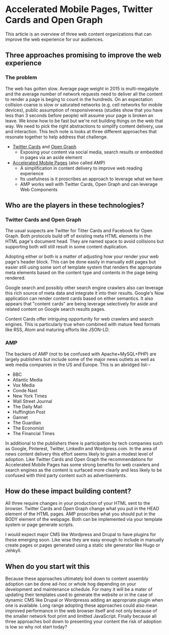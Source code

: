 
# Accelerated Mobile Pages, Twitter Cards and Open Graph

This article is an overview of three web content organizations that
can improve the web experience for our audiences.

## Three approaches promising to improve the web experience

### The problem

The web has gotten slow. Average page weight in 2015 is multi-megabyte and the
average number of network requests need to deliver all the content to render a page
is beging to count in the hundreds. On an expectation collision coarse is
slow or saturated networks (e.g. cell networks for mobile devices), public assumption
of responsiveness (studies show that you have less than 3 seconds before people)
will assume your page is broken an leave. We know how to be fast but we're not
building things on the web that way. We need to pick the right abstractions to
simplify content delivery, use and interaction. This tech note is looks at three
different approaches that resonate together to help address that challenge.

+ [Twitter Cards](https://dev.twitter.com/cards/overview) and [Open Graph](http://ogp.me/)
  + Exposing your content via social media, search results or embedded in pages via an aside element
+ [Accelerated Mobile Pages](https://www.ampproject.org/) (also called AMP)
  + A simplification in content delivery to improve web reading experience
  + Its usefulness is it proscribes an approach to leverage what we have
  + AMP works well with Twitter Cards, Open Graph and can leverage Web Components

## Who are the players in these technologies?

### Twitter Cards and Open Graph

The usual suspects are Twitter for Titter Cards and Facebook for Open Graph. Both
protocols build off of existing meta HTML elements in the HTML page's document
head. They are named space to avoid collisions but supporting both will still
result in some content duplication.

Adopting either or both is a matter of adjusting how your render your web page's
header block.  This can be done easily in manually edit pages but easier still
using some sort of template system that renders the appropriate meta elements
based on the content type and contents in the page being rendered.

Google search and possibly other search engine crawlers also can leverage this
rich source of meta data and integrate it into their results. Google's Now
application can render content cards based on either semantics. It also appears
that "content cards" are being leverage selectively for aside and related content
on Google search results pages.

Content Cards offer intriguing opportunity for web crawlers and  search engines.
This is particularly true when combined with  mature feed formats like RSS,
Atom and maturing efforts like JSON-LD.

### AMP

The backers of AMP (not to be confused with Apache+MySQL+PHP) are largely
publishers but include some of the major news outlets as well as web media
companies in the US and Europe. This is an abridged list--

+ BBC
+ Atlantic Media
+ Vox Media
+ Conde Nast
+ New York Times
+ Wall Street Journal
+ The Daily Mail
+ Huffington Post
+ Gannet
+ The Guardian
+ The Economist
+ The Financial Times

In additional to the publishers there is participation by tech companies
such as Google, Pinterest, Twitter, LinkedIn and Wordpress.com. In the area
of news content delivery this effort seems likely to grain a modest level of
adoption. Like Twitter Cards and Open Graph the recommendations for Accelerated
Mobile Pages has some strong benefits for web crawlers and search engines as the
content is surfaced more clearly and less likely to be confused with third
party content such as advertisements.

## How do these impact building content?

All three require changes in your production of your HTML sent to the browser.
Twitter Cards and Open Graph change what you put in the HEAD element of the HTML
pages.  AMP proscribes what you should put in the BODY element of the webpage.
Both can be implemented via your template system or page generate scripts.

I would expect major CMS like Wordpress and Drupal to have plugins for these
emerging soon. Like wise they are easy enough to include in manually create pages
or pages generated using a static site generator like Hugo or Jehkyll.


## When do you start wit this

Because these approaches ultimately boil down to content assembly adoption
can be done ad-hoc or whole hog depending on your development and maintenance schedule.
For many it will be a mater of updating their templates used to generate the website
or in the case of dynamic CMS like Drupal or Wordpresss adding an appropriate
plugin when one is available. Long range adopting these
approaches could also mean improved performance in the web browser itself and not
only because of the smaller network foot print and limitted JavaScript. Finally
because all three approaches boil down to presenting your content the risk of
adoption is low so why not start today?
